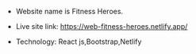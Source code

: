 * Website name is Fitness Heroes.

* Live site link: https://web-fitness-heroes.netlify.app/

* Technology: React js,Bootstrap,Netlify